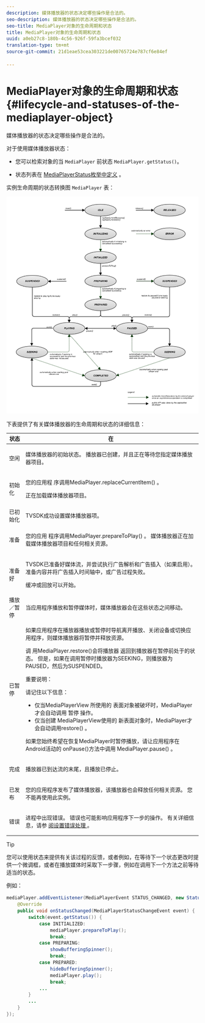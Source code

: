 ```yaml
---
description: 媒体播放器的状态决定哪些操作是合法的。
seo-description: 媒体播放器的状态决定哪些操作是合法的。
seo-title: MediaPlayer对象的生命周期和状态
title: MediaPlayer对象的生命周期和状态
uuid: a0eb27c8-180b-4c56-926f-59fa3bcef032
translation-type: tm+mt
source-git-commit: 21d1eae53cea303221de00765724e787cf6e84ef

---
```



# MediaPlayer对象的生命周期和状态 {#lifecycle-and-statuses-of-the-mediaplayer-object}

媒体播放器的状态决定哪些操作是合法的。

对于使用媒体播放器状态：

* 您可以检索对象的当 `MediaPlayer` 前状态 `MediaPlayer.getStatus()`。

* 状态列表在 [MediaPlayerStatus枚举中定义](https://help.adobe.com/en_US/primetime/api/psdk/javadoc_2.7/com/adobe/mediacore/MediaPlayerStatus.html) 。

实例生命周期的状态转换图 `MediaPlayer` 表：
<!--<a id="fig_A6425F24C7734DC681D992859D2A6743"></a>-->

![](assets/media_player_statuses.png)

下表提供了有关媒体播放器的生命周期和状态的详细信息：

<table id="table_82757A0043EB4AACA474E6B30326A6B7"> 
 <thead> 
  <tr> 
   <th colname="col1" class="entry"> 状态 </th> 
   <th colname="col2" class="entry"> 在 </th> 
  </tr> 
 </thead>
 <tbody> 
  <tr> 
   <td colname="col1"> 空闲 </td> 
   <td colname="col2"> <p>媒体播放器的初始状态。 播放器已创建，并且正在等待您指定媒体播放器项目。 </p> </td> 
  </tr> 
  <tr> 
   <td colname="col1"> 初始化 </td> 
   <td colname="col2"> <p>您的应用程 <span class="codeph"> 序调用MediaPlayer.replaceCurrentItem() </span>。 </p> <p>正在加载媒体播放器项目。 </p> </td> 
  </tr> 
  <tr> 
   <td colname="col1"> 已初始化 </td> 
   <td colname="col2"> <p>TVSDK成功设置媒体播放器项。 </p> </td> 
  </tr> 
  <tr> 
   <td colname="col1"> 准备 </td> 
   <td colname="col2"> <p>您的应用 <span class="codeph"> 程序调用MediaPlayer.prepareToPlay() </span>。 媒体播放器正在加载媒体播放器项目和任何相关资源。 </p> </td> 
  </tr> 
  <tr> 
   <td colname="col1"> 准备好 </td> 
   <td colname="col2"> <p>TVSDK已准备好媒体流，并尝试执行广告解析和广告插入（如果启用）。 准备内容并将广告插入时间轴中，或广告过程失败。 </p> <p>缓冲或回放可以开始。 </p> </td> 
  </tr> 
  <tr> 
   <td colname="col1"> 播放／暂停 </td> 
   <td colname="col2"> <p>当应用程序播放和暂停媒体时，媒体播放器会在这些状态之间移动。 </p> </td> 
  </tr> 
  <tr> 
   <td colname="col1"> 已暂停 </td> 
   <td colname="col2"> <p>如果应用程序在播放器播放或暂停时导航离开播放、关闭设备或切换应用程序，则媒体播放器将暂停并释放资源。 </p> <p>调 <span class="codeph"> 用MediaPlayer.restore()会将播放器 </span> 返回到播放器在暂停前处于的状态。 但是，如果在调用暂停时播放器为SEEKING，则播放器为PAUSED，然后为SUSPENDED。 </p> <p>重要说明：  <p>请记住以下信息： 
      <ul id="ul_1B21668994D1474AAA0BE839E0D69B00"> 
       <li id="li_08459A3AB03C45588D73FA162C27A56C">仅当MediaPlayerView <span class="codeph"> 所使用的 </span> 表面对象被破坏时，MediaPlayer才会自动调用 <span class="codeph"> 暂停 </span><span class="codeph"></span> 操作。 </li> 
       <li id="li_B9926AA2E7B9441490F37D24AE2678A1">仅当创建 <span class="codeph"> MediaPlayerView使用的 </span> 新表面对象时，MediaPlayer才会自动调用restore() <span class="codeph"></span><span class="codeph"></span> 。 </li> 
      </ul> </p> </p> <p>如果您始终希望在恢复MediaPlayer时暂停播放，请让应用程序在Android活动的 <span class="codeph"> onPause()方法中调用 </span> MediaPlayer.pause() <span class="codeph"></span> 。 </p> </td> 
  </tr> 
  <tr> 
   <td colname="col1"> 完成 </td> 
   <td colname="col2"> <p>播放器已到达流的末尾，且播放已停止。 </p> </td> 
  </tr> 
  <tr> 
   <td colname="col1"> 已发布 </td> 
   <td colname="col2"> <p>您的应用程序发布了媒体播放器，该播放器也会释放任何相关资源。 您不能再使用此实例。 </p> </td> 
  </tr> 
  <tr> 
   <td colname="col1"> 错误 </td> 
   <td colname="col2"> <p>进程中出现错误。 错误也可能影响应用程序下一步的操作。 有关详细信息，请参 <a href="../../../tvsdk-2.7-for-android/content-playback-options/t-psdk-android-2.7-error-handling-set-up.md#set-up-error-handling" format="dita" scope="local"> 阅设置错误处理 </a>。 </p> </td> 
  </tr> 
 </tbody> 
</table>

>[!TIP]
>
>您可以使用状态来提供有关该过程的反馈，或者例如，在等待下一个状态更改时提供一个微调框，或者在播放媒体时采取下一步骤，例如在调用下一个方法之前等待适当的状态。

例如：

```java
mediaPlayer.addEventListener(MediaPlayerEvent STATUS_CHANGED, new StatusChangeEventListener() { 
    @Override  
    public void onStatusChanged(MediaPlayerStatusChangeEvent event) { 
        switch(event.getStatus()) { 
            case INITIALIZED: 
                mediaPlayer.prepareToPlay(); 
                break; 
            case PREPARING: 
                showBufferingSpinner(); 
                break; 
            case PREPARED: 
                hideBufferingSpinner(); 
                mediaPlayer.play(); 
                break; 
            ...                
        } 
        ... 
    } 
}); 
```

